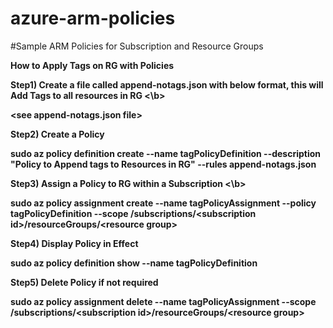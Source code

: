 # azure-arm-policies
#Sample ARM Policies for Subscription and Resource Groups


<b>How to Apply Tags on RG with Policies</b>

<b> Step1) Create a file called append-notags.json with below format, this will Add Tags to all resources in RG <\b>

\<see append-notags.json file>


<b> Step2) Create a Policy </b>

sudo az policy definition create --name tagPolicyDefinition --description "Policy to Append tags to Resources in RG" --rules append-notags.json

<b> Step3) Assign a Policy to RG within a Subscription <\b>

sudo az policy assignment create --name tagPolicyAssignment --policy tagPolicyDefinition --scope /subscriptions/\<subscription id>/resourceGroups/\<resource group>

<b> Step4) Display Policy in Effect </b>

sudo az policy definition show --name tagPolicyDefinition

<b> Step5) Delete Policy if not required  </b>

sudo az policy assignment delete --name tagPolicyAssignment --scope /subscriptions/\<subscription id>/resourceGroups/\<resource group>


